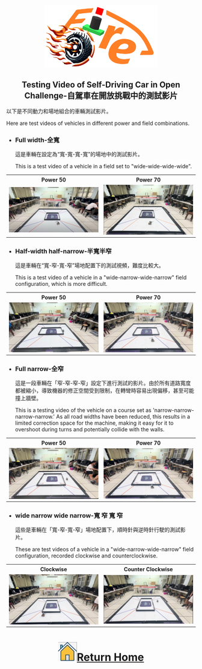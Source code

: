 <div align="center"><img src="../../other/img/logo.png" width="300" alt=" logo"></div>

## <div align="center">Testing Video of Self-Driving Car in Open Challenge-自駕車在開放挑戰中的測試影片</div> 
  以下是不同動力和場地組合的車輛測試影片。

  Here are test videos of vehicles in different power and field combinations.

- ### Full width-全寬
  這是車輛在設定為“寬-寬-寬-寬”的場地中的測試影片。

  This is a test video of a vehicle in a field set to "wide-wide-wide-wide".
<table>
  <tr align="center">
     <th>Power 50</th>
     <th>Power 70</th>    
  </tr>
  <tr >
     <td width="40%"><a href="https://youtu.be/HJApmFGWUJk"><img src="./img/Open-Challenge-power-50-Full-width.png" alt="Open Challenge power 50 Full width @ Fire-On-All-Cylinders" ></a> </td>
     <td width="40%"><a href="https://youtu.be/7IThmzik6xo"><img src="./img/Open-Challenge-power-70-Full-width.png" alt="Open Challenge power 70 Full width @ Fire-On-All-Cylinders" ></a></td>
  </tr>
  </table>


- ### Half-width half-narrow-半寬半窄
  這是車輛在“寬-窄-寬-窄”場地配置下的測試視頻，難度比較大。

  This is a test video of a vehicle in a "wide-narrow-wide-narrow" field configuration, which is more difficult.
<table>
  <tr align="center">
     <th>Power 50</th>
     <th>Power 70</th>    
  </tr>
  <tr >
     <td width="40%"><a href="https://youtu.be/qciWv4oi2Eo"><img src="./img/Open-Challenge-power-50-half-width-half-height-width.png" alt="Open Challenge power 50 half width half height width @ Fire On All Cylinders" ></a> </td>
     <td width="40%"><a href="https://youtu.be/JAL-8O-WwdY"><img src="./img/Open-Challenge-power-70-half-width-half-height-width.png" alt="Open Challenge power 70 half width half height width @ Fire On All Cylinders" ></a></td>
  </tr>
  </table>


- ### Full narrow-全窄
  這是一段車輛在「窄-窄-窄-窄」設定下進行測試的影片。由於所有道路寬度都被縮小，導致機器的修正空間受到限制，在轉彎時容易出現偏移，甚至可能撞上牆壁。

  This is a testing video of the vehicle on a course set as 'narrow-narrow-narrow-narrow.' As all road widths have been reduced, this results in a limited correction space for the machine, making it easy for it to overshoot during turns and potentially collide with the walls.
<table>
  <tr align="center">
     <th>Power 50</th>
     <th>Power 70</th>    
  </tr>
  <tr >
     <td width="40%"><a href="https://youtu.be/7TkYoP1qX1I"><img src="./img/Open-Challenge-power-50-full-narrow.png" alt="Open Challenge power 50 full narrow @ Fire On All Cylinders" ></a> </td>
     <td width="40%"><a href="https://youtu.be/HVrJR1NFfWA"><img src="./img/Open-Challenge-power-70-full-narrow.png" alt="Open Challenge power 70 full narrow @ Fire On All Cylinders" ></a></td>
  </tr>
  </table>  

- ### wide narrow wide narrow-寬 窄 寬 窄
  這些是車輛在「寬-窄-寬-窄」場地配置下，順時針與逆時針行駛的測試影片。

  These are test videos of a vehicle in a "wide-narrow-wide-narrow" field configuration, recorded clockwise and counterclockwise.
<table>
  <tr align="center">
     <th>Clockwise</th>
     <th>Counter Clockwise</th>    
  </tr>
  <tr >
     <td width="40%"><a href="https://youtu.be/dANRCvpfI9o"><img src="./img/Open-Challange-clockwise.png" alt="Open Challange clockwise @ Fire On All Cylinders" ></a> </td>
     <td width="40%"><a href="https://youtu.be/PF8ZWLm3Beo"><img src="./img/Open-Challange-Counterclockwise.png" alt="Open Challange Countclockwise @ Fire On All Cylinders" ></a></td>
  </tr>
  </table>  


# <div align="center">![HOME](../../other/img/home.png)[Return Home](../../)</div>  


